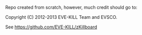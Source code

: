 Repo created from scratch, however, much credit should go to:

Copyright (C) 2012-2013 EVE-KILL Team and EVSCO.

See https://github.com/EVE-KILL/zKillboard

